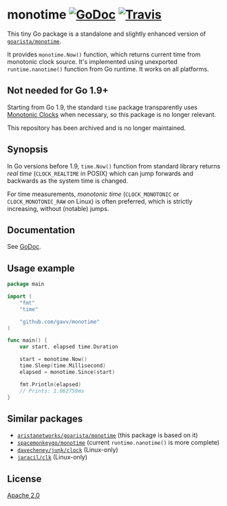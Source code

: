 # monotime [![GoDoc](https://godoc.org/github.com/gavv/monotime?status.svg)](https://godoc.org/github.com/gavv/monotime) [![Travis](https://img.shields.io/travis/gavv/monotime.svg)](https://travis-ci.org/gavv/monotime)

This tiny Go package is a standalone and slightly enhanced version of [`goarista/monotime`](https://github.com/aristanetworks/goarista#monotime).

It provides `monotime.Now()` function, which returns current time from monotonic clock source. It's implemented using unexported `runtime.nanotime()` function from Go runtime. It works on all platforms.

## Not needed for Go 1.9+

Starting from Go 1.9, the standard `time` package transparently uses [Monotonic Clocks](https://golang.org/pkg/time/#hdr-Monotonic_Clocks) when necessary, so this package is no longer relevant.

This repository has been archived and is no longer maintained.

## Synopsis

In Go versions before 1.9, `time.Now()` function from standard library returns *real time* (`CLOCK_REALTIME` in POSIX) which can jump forwards and backwards as the system time is changed.

For time measurements, *monotonic time* (`CLOCK_MONOTONIC` or `CLOCK_MONOTONIC_RAW` on Linux) is often preferred, which is strictly increasing, without (notable) jumps.

## Documentation

See [GoDoc](https://godoc.org/github.com/gavv/monotime).

## Usage example

```go
package main

import (
    "fmt"
    "time"

    "github.com/gavv/monotime"
)

func main() {
    var start, elapsed time.Duration

    start = monotime.Now()
    time.Sleep(time.Millisecond)
    elapsed = monotime.Since(start)

    fmt.Println(elapsed)
    // Prints: 1.062759ms
}
```

## Similar packages

* [`aristanetworks/goarista/monotime`](https://github.com/aristanetworks/goarista#monotime) (this package is based on it)
* [`spacemonkeygo/monotime`](https://github.com/spacemonkeygo/monotime) (current `runtime.nanotime()` is more complete)
* [`davecheney/junk/clock`](https://github.com/davecheney/junk/tree/master/clock) (Linux-only)
* [`jaracil/clk`](https://github.com/jaracil/clk) (Linux-only)

## License

[Apache 2.0](https://github.com/gavv/monotime/blob/master/LICENSE)
